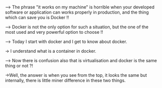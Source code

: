 --> The phrase "it works on my machine" is horrible when your developed software or application can works properly in production, and the thing which can save you is Docker !!

--> Docker is not the only option for such a situation, but the one of the most used and very powerful option to choose !!

--> Today I start with docker and I get to know about docker.

-> I understand what is a container in docker.


--> Now there is confusion also that is virtualisation and docker is the same thing or not ?!

->Well, the answer is when you see from the top, it looks the same but internally,  there is little miner difference in these two things.



